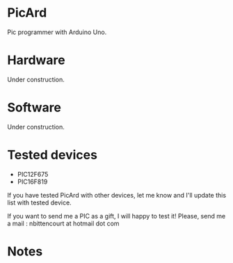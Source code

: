 # PicArd
Pic programmer with Arduino Uno.

# Hardware

Under construction.

# Software

Under construction.

# Tested devices
+ PIC12F675
+ PIC16F819

If you have tested PicArd with other devices, let me know and I'll update this list with tested device.

If you want to send me a PIC as a gift, I will happy to test it! Please, send me a mail : nbittencourt at hotmail dot com

# Notes

